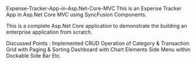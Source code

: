 Expense-Tracker-App-in-Asp.Net-Core-MVC
This is an Expense Tracker App in Asp.Net Core MVC using SyncFusion Components.

This is a complete Asp.Net Core application to demonstrate the building an enterprise application from scratch.

Discussed Points : Implemented CRUD Operation of Category & Transaction Grid with Paging & Sorting Dashboard with Chart Elements Side Menu within Dockable Side Bar Etc.